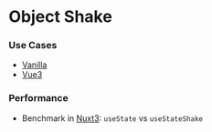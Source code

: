 # Object Shake

### Use Cases

- [Vanilla](./packages/core/README.md)
- [Vue3](./packages/vue/README.md)

### Performance

- Benchmark in [Nuxt3](https://github.com/undermoonn/vue-reactive-shake-perf): `useState` vs `useStateShake`
